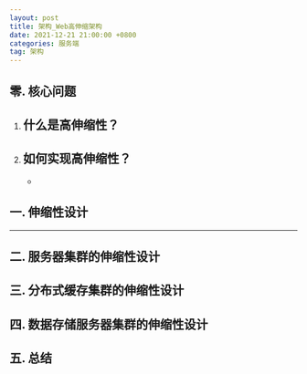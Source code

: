 ```yaml
---
layout: post
title: 架构_Web高伸缩架构
date: 2021-12-21 21:00:00 +0800
categories: 服务端
tag: 架构
---
```



## 零. 核心问题
1. 什么是高伸缩性？
	- 

2. 如何实现高伸缩性？
	- 
	- 

## 一. 伸缩性设计
*** 


## 二. 服务器集群的伸缩性设计


## 三. 分布式缓存集群的伸缩性设计

## 四. 数据存储服务器集群的伸缩性设计

## 五. 总结



